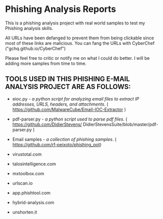 # Phishing Analysis Reports
This is a phishing analysis project with real world samples to test my Phishing analysis skills.

All URLs have been defanged to prevent them from being clickable since most of these links are malicious.
You can fang the URLs with CyberChef ("gchq.github.io/CyberChef")

Please feel free to critic or notify me on what I could do better.
I will be adding more samples from time to time.

## TOOLS USED IN THIS PHISHING E-MAIL ANALYSIS PROJECT ARE AS FOLLOWS:
- eioc.py   - *a python script for analyzing email files to extract IP addresses, URLS, headers, and attachments*.
( https://github.com/MalwareCube/Email-IOC-Extractor )

- pdf-parser.py  -  *a python script used to parse pdf files*. ( https://github.com/DidierStevens/ DidierStevensSuite/blob/master/pdf-parser.py )

- Email samples -  *a collection of phishing samples*. ( https://github.com/rf-peixoto/phishing_pot)

- virustotal.com

- talosintelligence.com

- mxtoolbox.com

- urlscan.io

- app.phishtool.com

- hybrid-analysis.com

- unshorten.it


